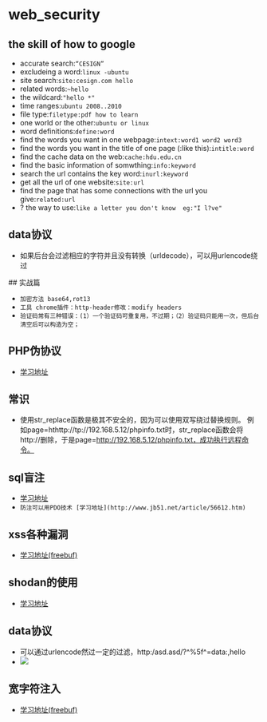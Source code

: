 # web_security

##  the skill of how to google
* accurate search:`“CESIGN”`
* excludeing a word:`linux -ubuntu`
* site search:`site:cesign.com hello`
* related words:`~hello`
* the wildcard:`"hello *"`
* time ranges:`ubuntu 2008..2010`
* file type:`filetype:pdf how to learn`
* one world or the other:`ubuntu or linux`
* word definitions:`define:word`
* find the words you want in one webpage:`intext:word1 word2 word3`
* find the words you want in the title of one page (<title>hello</title>:like this):`intitle:word`
* find the cache data on the web:`cache:hdu.edu.cn`
* find the basic information of somwthing:`info:keyword`
* search the url contains the key word:`inurl:keyword`
* get all the url of one website:`site:url`
* find the page that has some connections with the url you give:`related:url`
* ? the way to use:`like a letter you don't know  eg:"I l?ve"`

## data协议
* 如果后台会过滤相应的字符并且没有转换（urldecode），可以用urlencode绕过

## 实战篇
* `加密方法 base64,rot13`
* `工具 chrome插件：http-header修改：modify headers`
* `验证码常有三种错误：(1）一个验证码可重复用，不过期；（2）验证码只能用一次，但后台清空后可以构造为空；`

## PHP伪协议
* [学习地址](http://www.lorexxar.cn/2016/09/14/php-wei/)

## 常识
* 使用str_replace函数是极其不安全的，因为可以使用双写绕过替换规则。
例如page=hthttp://tp://192.168.5.12/phpinfo.txt时，str_replace函数会将http://删除，于是page=http://192.168.5.12/phpinfo.txt，成功执行远程命令。

## sql盲注
* [学习地址](http://www.freebuf.com/articles/web/120985.html)
* `防注可以用PDO技术 [学习地址](http://www.jb51.net/article/56612.htm)`

## xss各种漏洞
* [学习地址(freebuf)](http://www.freebuf.com/articles/web/123779.html)

## shodan的使用
* [学习地址](https://cli.shodan.io/)

## data协议
* 可以通过urlencode然过一定的过滤，http:/asd.asd/?^%5f^=data:,hello
* ![](http://img.blog.csdn.net/20161027135341809)

## 宽字符注入
* [学习地址(freebuf)](http://blog.csdn.net/hw_henry2008/article/details/6736017)
